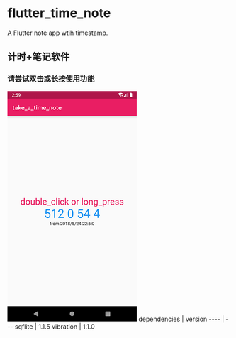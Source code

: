 # flutter_time_note

A Flutter note app wtih timestamp.

## 计时+笔记软件
### 请尝试双击或长按使用功能
![Github](img/index.png)
dependencies | version
---- | ---
sqflite | 1.1.5
vibration |  1.1.0